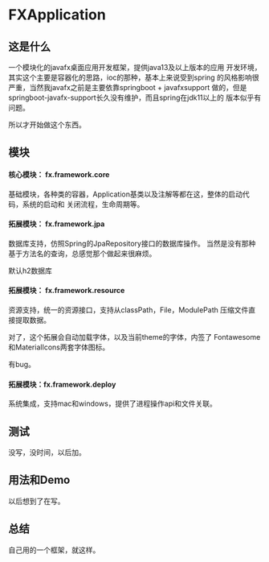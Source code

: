# FXApplication

## 这是什么

一个模块化的javafx桌面应用开发框架，提供java13及以上版本的应用
开发环境，其实这个主要是容器化的思路，ioc的那种，基本上来说受到spring
的风格影响很严重，当然我javafx之前是主要依靠springboot + javafxsupport
做的，但是springboot-javafx-support长久没有维护，而且spring在jdk11以上的
版本似乎有问题。

所以才开始做这个东西。

## 模块

#### 核心模块： fx.framework.core

基础模块，各种类的容器，Application基类以及注解等都在这，整体的启动代码，系统的启动和
关闭流程，生命周期等。

#### 拓展模块： fx.framework.jpa

数据库支持，仿照Spring的JpaRepository接口的数据库操作。
当然是没有那种基于方法名的查询，总感觉那个做起来很麻烦。

默认h2数据库

#### 拓展模块： fx.framework.resource

资源支持，统一的资源接口，支持从classPath，File，ModulePath
压缩文件直接提取数据。

对了，这个拓展会自动加载字体，以及当前theme的字体，内签了
Fontawesome和MaterialIcons两套字体图标。

有bug。

#### 拓展模块：fx.framework.deploy

系统集成，支持mac和windows，提供了进程操作api和文件关联。

## 测试
没写，没时间，以后加。

## 用法和Demo
以后想到了在写。

## 总结
自己用的一个框架，就这样。